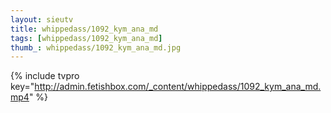 ```yaml
--- 
layout: sieutv
title: whippedass/1092_kym_ana_md
tags: [whippedass/1092_kym_ana_md]
thumb_: whippedass/1092_kym_ana_md.jpg
---
```

{% include tvpro key="http://admin.fetishbox.com/_content/whippedass/1092_kym_ana_md.mp4" %} 
